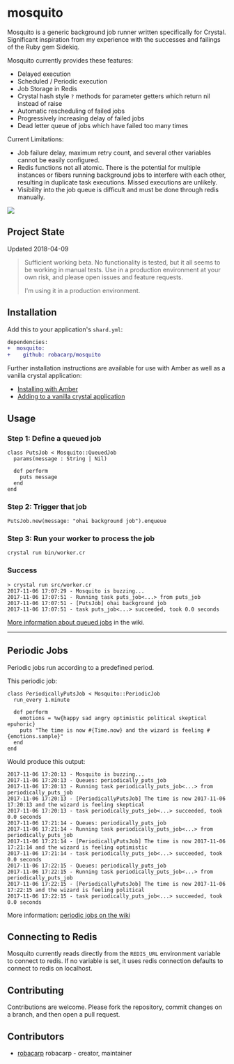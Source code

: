 # mosquito

Mosquito is a generic background job runner written specifically for Crystal. Significant inspiration from my experience with the successes and failings of the Ruby gem Sidekiq.

Mosquito currently provides these features:
- Delayed execution
- Scheduled / Periodic execution
- Job Storage in Redis
- Crystal hash style `?` methods for parameter getters which return nil instead of raise
- Automatic rescheduling of failed jobs
- Progressively increasing delay of failed jobs
- Dead letter queue of jobs which have failed too many times

Current Limitations:
- Job failure delay, maximum retry count, and several other variables cannot be easily configured.
- Redis functions not all atomic. There is the potential for multiple instances or fibers running background jobs to interfere with each other, resulting in duplicate task executions. Missed executions are unlikely.
- Visibility into the job queue is difficult and must be done through redis manually.

![](https://cdn.shopify.com/s/files/1/0242/0179/products/amber1_1024x1024.png?v=1455409061)

## Project State

Updated 2018-04-09

> Sufficient working beta. No functionality is tested, but it all seems to be working in manual tests. Use in a production environment at your own risk, and please open issues and feature requests. 
>
> I'm using it in a production environment.

## Installation

Add this to your application's `shard.yml`:

```diff
dependencies:
+  mosquito:
+    github: robacarp/mosquito
```

Further installation instructions are available for use with Amber as well as a vanilla crystal application:

- [Installing with Amber](https://github.com/robacarp/mosquito/wiki/Usage:-Amber)
- [Adding to a vanilla crystal application](https://github.com/robacarp/mosquito/wiki/Usage:-vanilla-crystal)

## Usage

### Step 1: Define a queued job

```crystal
class PutsJob < Mosquito::QueuedJob
  params(message : String | Nil)

  def perform
    puts message
  end
end
```

### Step 2: Trigger that job

```crystal
PutsJob.new(message: "ohai background job").enqueue
```

### Step 3: Run your worker to process the job

```text
crystal run bin/worker.cr
```

### Success

```
> crystal run src/worker.cr
2017-11-06 17:07:29 - Mosquito is buzzing...
2017-11-06 17:07:51 - Running task puts_job<...> from puts_job
2017-11-06 17:07:51 - [PutsJob] ohai background job
2017-11-06 17:07:51 - task puts_job<...> succeeded, took 0.0 seconds
```

[More information about queued jobs](https://github.com/robacarp/mosquito/wiki/Queued-jobs) in the wiki.

------

## Periodic Jobs

Periodic jobs run according to a predefined period. 

This periodic job:
```crystal
class PeriodicallyPutsJob < Mosquito::PeriodicJob
  run_every 1.minute

  def perform
    emotions = %w{happy sad angry optimistic political skeptical epuhoric}
    puts "The time is now #{Time.now} and the wizard is feeling #{emotions.sample}"
  end
end
```

Would produce this output:
```crystal
2017-11-06 17:20:13 - Mosquito is buzzing...
2017-11-06 17:20:13 - Queues: periodically_puts_job
2017-11-06 17:20:13 - Running task periodically_puts_job<...> from periodically_puts_job
2017-11-06 17:20:13 - [PeriodicallyPutsJob] The time is now 2017-11-06 17:20:13 and the wizard is feeling skeptical
2017-11-06 17:20:13 - task periodically_puts_job<...> succeeded, took 0.0 seconds
2017-11-06 17:21:14 - Queues: periodically_puts_job
2017-11-06 17:21:14 - Running task periodically_puts_job<...> from periodically_puts_job
2017-11-06 17:21:14 - [PeriodicallyPutsJob] The time is now 2017-11-06 17:21:14 and the wizard is feeling optimistic
2017-11-06 17:21:14 - task periodically_puts_job<...> succeeded, took 0.0 seconds
2017-11-06 17:22:15 - Queues: periodically_puts_job
2017-11-06 17:22:15 - Running task periodically_puts_job<...> from periodically_puts_job
2017-11-06 17:22:15 - [PeriodicallyPutsJob] The time is now 2017-11-06 17:22:15 and the wizard is feeling political
2017-11-06 17:22:15 - task periodically_puts_job<...> succeeded, took 0.0 seconds
```

More information: [periodic jobs on the wiki](https://github.com/robacarp/mosquito/wiki/Periodic-Jobs)

## Connecting to Redis

Mosquito currently reads directly from the `REDIS_URL` environment variable to connect to redis. If no variable is set, it uses redis connection defaults to connect to redis on localhost. 

## Contributing

Contributions are welcome. Please fork the repository, commit changes on a branch, and then open a pull request.

## Contributors

- [robacarp](https://github.com/robacarp) robacarp - creator, maintainer
